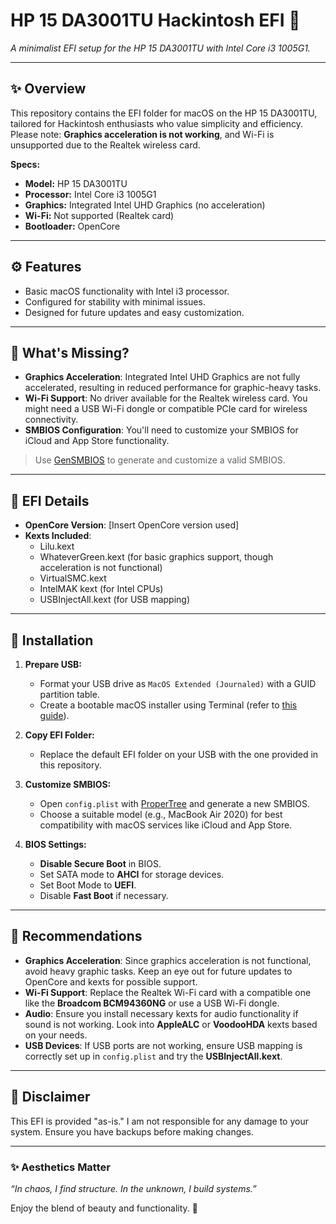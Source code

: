 # HP 15 DA3001TU Hackintosh EFI 🌙  
_A minimalist EFI setup for the HP 15 DA3001TU with Intel Core i3 1005G1._

---

## ✨ Overview  
This repository contains the EFI folder for macOS on the HP 15 DA3001TU, tailored for Hackintosh enthusiasts who value simplicity and efficiency. Please note: **Graphics acceleration is not working**, and Wi-Fi is unsupported due to the Realtek wireless card.

**Specs:**  
- **Model:** HP 15 DA3001TU  
- **Processor:** Intel Core i3 1005G1  
- **Graphics:** Integrated Intel UHD Graphics (no acceleration)  
- **Wi-Fi:** Not supported (Realtek card)  
- **Bootloader:** OpenCore  

---

## ⚙️ Features  
- Basic macOS functionality with Intel i3 processor.  
- Configured for stability with minimal issues.  
- Designed for future updates and easy customization.  

---

## 🚧 What's Missing?  
- **Graphics Acceleration**: Integrated Intel UHD Graphics are not fully accelerated, resulting in reduced performance for graphic-heavy tasks.  
- **Wi-Fi Support**: No driver available for the Realtek wireless card. You might need a USB Wi-Fi dongle or compatible PCIe card for wireless connectivity.  
- **SMBIOS Configuration**: You'll need to customize your SMBIOS for iCloud and App Store functionality.  

> Use [GenSMBIOS](https://github.com/corpnewt/GenSMBIOS) to generate and customize a valid SMBIOS.  

---

## 📂 EFI Details  
- **OpenCore Version**: [Insert OpenCore version used]  
- **Kexts Included**:  
  - Lilu.kext  
  - WhateverGreen.kext (for basic graphics support, though acceleration is not functional)  
  - VirtualSMC.kext  
  - IntelMAK kext (for Intel CPUs)  
  - USBInjectAll.kext (for USB mapping)  

---

## 🔧 Installation  

1. **Prepare USB:**  
   - Format your USB drive as `MacOS Extended (Journaled)` with a GUID partition table.  
   - Create a bootable macOS installer using Terminal (refer to [this guide](https://dortania.github.io/OpenCore-Install-Guide/)).

2. **Copy EFI Folder:**  
   - Replace the default EFI folder on your USB with the one provided in this repository.  

3. **Customize SMBIOS:**  
   - Open `config.plist` with [ProperTree](https://github.com/corpnewt/ProperTree) and generate a new SMBIOS.  
   - Choose a suitable model (e.g., MacBook Air 2020) for best compatibility with macOS services like iCloud and App Store.

4. **BIOS Settings:**  
   - **Disable Secure Boot** in BIOS.  
   - Set SATA mode to **AHCI** for storage devices.  
   - Set Boot Mode to **UEFI**.  
   - Disable **Fast Boot** if necessary.  

---

## 🌸 Recommendations  

- **Graphics Acceleration**: Since graphics acceleration is not functional, avoid heavy graphic tasks. Keep an eye out for future updates to OpenCore and kexts for possible support.  
- **Wi-Fi Support**: Replace the Realtek Wi-Fi card with a compatible one like the **Broadcom BCM94360NG** or use a USB Wi-Fi dongle.  
- **Audio**: Ensure you install necessary kexts for audio functionality if sound is not working. Look into **AppleALC** or **VoodooHDA** kexts based on your needs.  
- **USB Devices**: If USB ports are not working, ensure USB mapping is correctly set up in `config.plist` and try the **USBInjectAll.kext**.

---

## 🖤 Disclaimer  
This EFI is provided "as-is." I am not responsible for any damage to your system. Ensure you have backups before making changes.  

---

### ✨ Aesthetics Matter  
_“In chaos, I find structure. In the unknown, I build systems.”_  

Enjoy the blend of beauty and functionality. 🌌  
